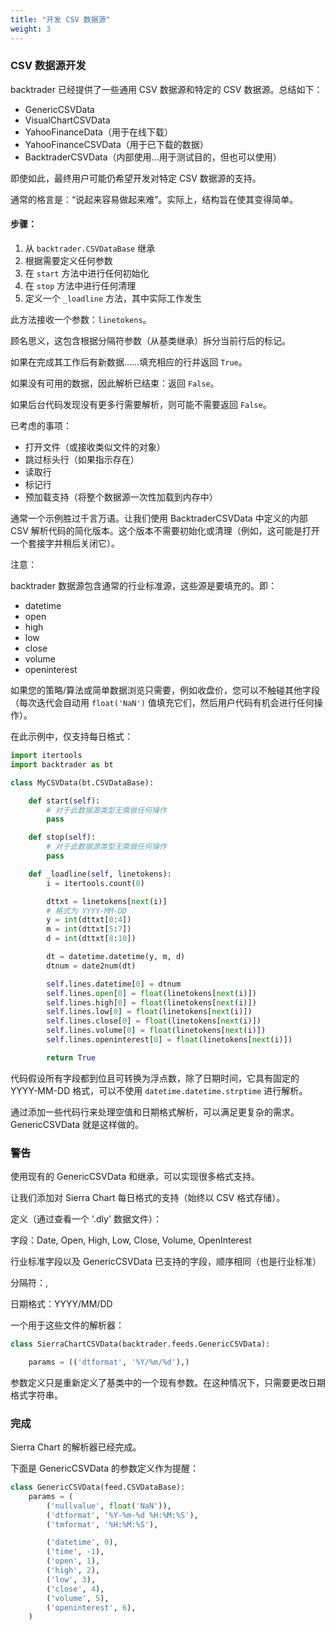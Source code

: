 ```yaml
---
title: "开发 CSV 数据源"
weight: 3
--- 
```


### CSV 数据源开发

backtrader 已经提供了一些通用 CSV 数据源和特定的 CSV 数据源。总结如下：

- GenericCSVData
- VisualChartCSVData
- YahooFinanceData（用于在线下载）
- YahooFinanceCSVData（用于已下载的数据）
- BacktraderCSVData（内部使用...用于测试目的，但也可以使用）

即使如此，最终用户可能仍希望开发对特定 CSV 数据源的支持。

通常的格言是：“说起来容易做起来难”。实际上，结构旨在使其变得简单。

#### 步骤：

1. 从 `backtrader.CSVDataBase` 继承
2. 根据需要定义任何参数
3. 在 `start` 方法中进行任何初始化
4. 在 `stop` 方法中进行任何清理
5. 定义一个 `_loadline` 方法，其中实际工作发生

此方法接收一个参数：`linetokens`。

顾名思义，这包含根据分隔符参数（从基类继承）拆分当前行后的标记。

如果在完成其工作后有新数据……填充相应的行并返回 `True`。

如果没有可用的数据，因此解析已结束：返回 `False`。

如果后台代码发现没有更多行需要解析，则可能不需要返回 `False`。

已考虑的事项：

- 打开文件（或接收类似文件的对象）
- 跳过标头行（如果指示存在）
- 读取行
- 标记行
- 预加载支持（将整个数据源一次性加载到内存中）

通常一个示例胜过千言万语。让我们使用 BacktraderCSVData 中定义的内部 CSV 解析代码的简化版本。这个版本不需要初始化或清理（例如，这可能是打开一个套接字并稍后关闭它）。

注意：

backtrader 数据源包含通常的行业标准源，这些源是要填充的。即：

- datetime
- open
- high
- low
- close
- volume
- openinterest

如果您的策略/算法或简单数据浏览只需要，例如收盘价，您可以不触碰其他字段（每次迭代会自动用 `float('NaN')` 值填充它们，然后用户代码有机会进行任何操作）。

在此示例中，仅支持每日格式：

```python
import itertools
import backtrader as bt

class MyCSVData(bt.CSVDataBase):

    def start(self):
        # 对于此数据源类型无需做任何操作
        pass

    def stop(self):
        # 对于此数据源类型无需做任何操作
        pass

    def _loadline(self, linetokens):
        i = itertools.count(0)

        dttxt = linetokens[next(i)]
        # 格式为 YYYY-MM-DD
        y = int(dttxt[0:4])
        m = int(dttxt[5:7])
        d = int(dttxt[8:10])

        dt = datetime.datetime(y, m, d)
        dtnum = date2num(dt)

        self.lines.datetime[0] = dtnum
        self.lines.open[0] = float(linetokens[next(i)])
        self.lines.high[0] = float(linetokens[next(i)])
        self.lines.low[0] = float(linetokens[next(i)])
        self.lines.close[0] = float(linetokens[next(i)])
        self.lines.volume[0] = float(linetokens[next(i)])
        self.lines.openinterest[0] = float(linetokens[next(i)])

        return True
```

代码假设所有字段都到位且可转换为浮点数，除了日期时间，它具有固定的 YYYY-MM-DD 格式，可以不使用 `datetime.datetime.strptime` 进行解析。

通过添加一些代码行来处理空值和日期格式解析，可以满足更复杂的需求。GenericCSVData 就是这样做的。

### 警告

使用现有的 GenericCSVData 和继承，可以实现很多格式支持。

让我们添加对 Sierra Chart 每日格式的支持（始终以 CSV 格式存储）。

定义（通过查看一个 '.dly' 数据文件）：

字段：Date, Open, High, Low, Close, Volume, OpenInterest

行业标准字段以及 GenericCSVData 已支持的字段，顺序相同（也是行业标准）

分隔符：,

日期格式：YYYY/MM/DD

一个用于这些文件的解析器：

```python
class SierraChartCSVData(backtrader.feeds.GenericCSVData):

    params = (('dtformat', '%Y/%m/%d'),)
```

参数定义只是重新定义了基类中的一个现有参数。在这种情况下，只需要更改日期格式字符串。

### 完成

Sierra Chart 的解析器已经完成。

下面是 GenericCSVData 的参数定义作为提醒：

```python
class GenericCSVData(feed.CSVDataBase):
    params = (
        ('nullvalue', float('NaN')),
        ('dtformat', '%Y-%m-%d %H:%M:%S'),
        ('tmformat', '%H:%M:%S'),

        ('datetime', 0),
        ('time', -1),
        ('open', 1),
        ('high', 2),
        ('low', 3),
        ('close', 4),
        ('volume', 5),
        ('openinterest', 6),
    )
```
